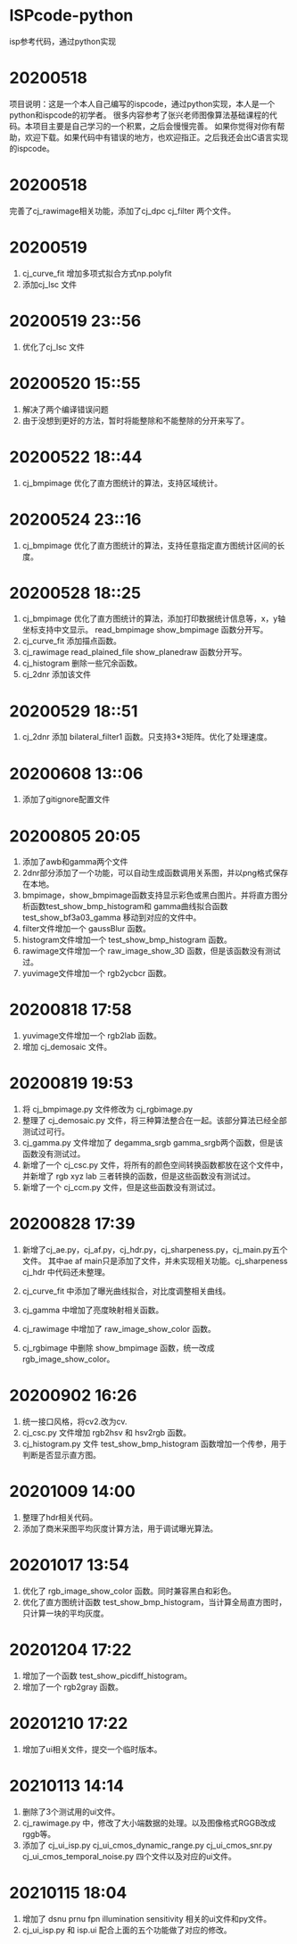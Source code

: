 # ISPcode-python
isp参考代码，通过python实现

# 20200518
项目说明：这是一个本人自己编写的ispcode，通过python实现，本人是一个python和ispcode的初学者。
很多内容参考了张兴老师图像算法基础课程的代码。本项目主要是自己学习的一个积累，之后会慢慢完善。
如果你觉得对你有帮助，欢迎下载。如果代码中有错误的地方，也欢迎指正。之后我还会出C语言实现的ispcode。

# 20200518
完善了cj_rawimage相关功能，添加了cj_dpc cj_filter 两个文件。

# 20200519
1. cj_curve_fit 增加多项式拟合方式np.polyfit
2. 添加cj_lsc 文件

# 20200519 23::56
1. 优化了cj_lsc 文件

# 20200520 15::55
1. 解决了两个编译错误问题
2. 由于没想到更好的方法，暂时将能整除和不能整除的分开来写了。

# 20200522 18::44
1. cj_bmpimage 优化了直方图统计的算法，支持区域统计。

# 20200524 23::16
1. cj_bmpimage 优化了直方图统计的算法，支持任意指定直方图统计区间的长度。

# 20200528 18::25
1. cj_bmpimage 优化了直方图统计的算法，添加打印数据统计信息等，x，y轴坐标支持中文显示。
read_bmpimage show_bmpimage 函数分开写。
2. cj_curve_fit 添加描点函数。
3. cj_rawimage read_plained_file show_planedraw 函数分开写。
4. cj_histogram 删除一些冗余函数。
5. cj_2dnr 添加该文件

# 20200529 18::51
1. cj_2dnr 添加 bilateral_filter1 函数。只支持3*3矩阵。优化了处理速度。

# 20200608 13::06
1. 添加了gitignore配置文件


# 20200805 20:05
1. 添加了awb和gamma两个文件
2. 2dnr部分添加了一个功能，可以自动生成函数调用关系图，并以png格式保存在本地。
3. bmpimage，show_bmpimage函数支持显示彩色或黑白图片。并将直方图分析函数test_show_bmp_histogram和
gamma曲线拟合函数test_show_bf3a03_gamma 移动到对应的文件中。
4. filter文件增加一个 gaussBlur 函数。
5. histogram文件增加一个 test_show_bmp_histogram 函数。
6. rawimage文件增加一个 raw_image_show_3D 函数，但是该函数没有测试过。
7. yuvimage文件增加一个 rgb2ycbcr 函数。


# 20200818 17:58
1. yuvimage文件增加一个 rgb2lab 函数。
2. 增加 cj_demosaic 文件。


# 20200819 19:53
1. 将  cj_bmpimage.py 文件修改为  cj_rgbimage.py
2. 整理了  cj_demosaic.py 文件，将三种算法整合在一起。该部分算法已经全部测试过可行。
3. cj_gamma.py 文件增加了 degamma_srgb gamma_srgb两个函数，但是该函数没有测试过。
4. 新增了一个 cj_csc.py 文件，将所有的颜色空间转换函数都放在这个文件中，并新增了 rgb xyz lab 三者转换的函数，但是这些函数没有测试过。
5. 新增了一个 cj_ccm.py 文件，但是这些函数没有测试过。
 

# 20200828 17:39
1. 新增了cj_ae.py，cj_af.py，cj_hdr.py，cj_sharpeness.py，cj_main.py五个文件。
其中ae af main只是添加了文件，并未实现相关功能。cj_sharpeness cj_hdr 中代码还未整理。

2. cj_curve_fit 中添加了曝光曲线拟合，对比度调整相关曲线。

3. cj_gamma 中增加了亮度映射相关函数。

4. cj_rawimage 中增加了 raw_image_show_color 函数。

5. cj_rgbimage 中删除 show_bmpimage 函数，统一改成 rgb_image_show_color。


# 20200902 16:26
1. 统一接口风格，将cv2.改为cv.
2. cj_csc.py 文件增加 rgb2hsv 和 hsv2rgb 函数。
3. cj_histogram.py 文件 test_show_bmp_histogram 函数增加一个传参，用于判断是否显示直方图。



# 20201009 14:00
1. 整理了hdr相关代码。
2. 添加了商米采图平均灰度计算方法，用于调试曝光算法。



# 20201017 13:54
1. 优化了 rgb_image_show_color 函数。同时兼容黑白和彩色。
2. 优化了直方图统计函数 test_show_bmp_histogram，当计算全局直方图时，只计算一块的平均灰度。



# 20201204 17:22
1. 增加了一个函数 test_show_picdiff_histogram。
2. 增加了一个 rgb2gray 函数。


# 20201210 17:22
1. 增加了ui相关文件，提交一个临时版本。


# 20210113 14:14
1. 删除了3个测试用的ui文件。
2. cj_rawimage.py 中，修改了大小端数据的处理。以及图像格式RGGB改成rggb等。
3. 添加了 cj_ui_isp.py cj_ui_cmos_dynamic_range.py cj_ui_cmos_snr.py cj_ui_cmos_temporal_noise.py 四个文件以及对应的ui文件。


# 20210115 18:04
1. 增加了 dsnu prnu fpn illumination sensitivity 相关的ui文件和py文件。
2. cj_ui_isp.py 和 isp.ui 配合上面的五个功能做了对应的修改。


 